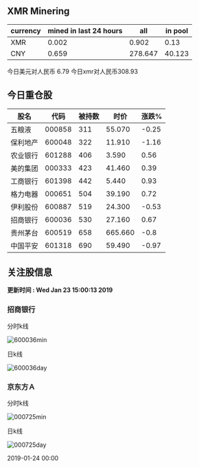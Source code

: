 ## XMR Minering

|currency|mined in last 24 hours|all|in pool|
|---|---|---|---|
|XMR|0.002|0.902|0.13|
|CNY|0.659|278.647|40.123|

今日美元对人民币 6.79	今日xmr对人民币308.93


## 今日重仓股 

|股名|代码|被持数|时价|涨跌%|
|---|---|---|---|---|
|五粮液|000858|311|55.070|-0.25|
|保利地产|600048|322|11.910|-1.16|
|农业银行|601288|406|3.590|0.56|
|美的集团|000333|423|41.460|0.39|
|工商银行|601398|442|5.440|0.93|
|格力电器|000651|504|39.190|0.72|
|伊利股份|600887|519|24.300|-0.53|
|招商银行|600036|530|27.160|0.67|
|贵州茅台|600519|658|665.660|-0.8|
|中国平安|601318|690|59.490|-0.97|

## 关注股信息
**更新时间 : Wed Jan 23 15:00:13 2019**
### 招商银行 
分时k线

![600036min](http://image.sinajs.cn/newchart/min/n/sh600036.gif)

日k线

![600036day](http://image.sinajs.cn/newchart/daily/n/sh600036.gif)

### 京东方Ａ 
分时k线

![000725min](http://image.sinajs.cn/newchart/min/n/sz000725.gif)

日k线

![000725day](http://image.sinajs.cn/newchart/daily/n/sz000725.gif)

2019-01-24 00:00
